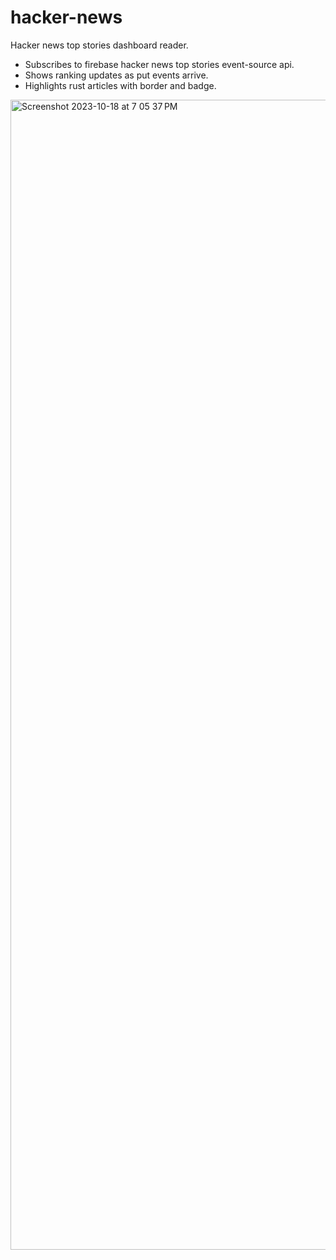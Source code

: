 # hacker-news
Hacker news top stories dashboard reader.

* Subscribes to firebase hacker news top stories event-source api.
* Shows ranking updates as put events arrive.
* Highlights rust articles with border and badge.

<img width="1840" alt="Screenshot 2023-10-18 at 7 05 37 PM" src="https://github.com/darrell-roberts/hacker-news/assets/33698065/0ca510ef-2472-498a-a565-b859487096ad">
